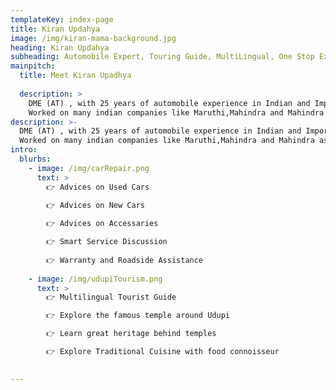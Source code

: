 ```yaml
---
templateKey: index-page
title: Kiran Updahya
image: /img/kiran-mama-background.jpg
heading: Kiran Updahya
subheading: Automobile Expert, Touring Guide, MultiLingual, One Stop Expert 
mainpitch:
  title: Meet Kiran Upadhya
  
  description: >
    DME (AT) , with 25 years of automobile experience in Indian and Imported Cars.
    Worked on many indian companies like Maruthi,Mahindra and Mahindra as well as in companies of gulf countries.
description: >-
  DME (AT) , with 25 years of automobile experience in Indian and Imported Cars.
  Worked on many indian companies like Maruthi,Mahindra and Mahindra as well as in companies of gulf countries.
intro:
  blurbs:
    - image: /img/carRepair.png
      text: >
        👉 Advices on Used Cars

        👉 Advices on New Cars
        
        👉 Advices on Accessaries

        👉 Smart Service Discussion
        
        👉 Warranty and Roadside Assistance
        
    - image: /img/udupiTourism.png
      text: >
        👉 Multilingual Tourist Guide

        👉 Explore the famous temple around Udupi

        👉 Learn great heritage behind temples

        👉 Explore Traditional Cuisine with food connoisseur

  
---
```

